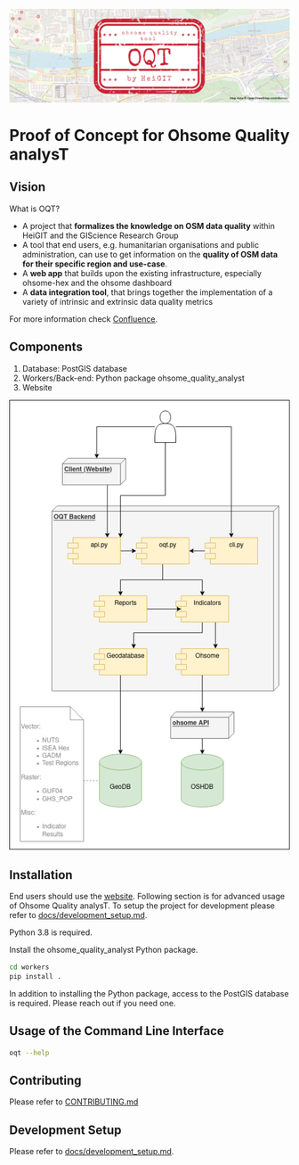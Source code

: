 ![](docs/img/oqt_header.png)

# Proof of Concept for Ohsome Quality analysT

## Vision

What is OQT?
* A project that **formalizes the knowledge on OSM data quality** within HeiGIT and the GIScience Research Group
* A tool that end users, e.g. humanitarian organisations and public administration, can use to get information on the **quality of OSM data for their specific region and use-case**.
* A **web app** that builds upon the existing infrastructure, especially ohsome-hex and the ohsome dashboard
* A **data integration tool**, that brings together the implementation of a variety of intrinsic and extrinsic data quality metrics

For more information check [Confluence](https://confluence.gistools.geog.uni-heidelberg.de/display/OQT/OpenStreetMap+Quality+AnalysT+Home).


## Components

1. Database: PostGIS database
2. Workers/Back-end: Python package ohsome_quality_analyst
3. Website

![](docs/img/UML-Component-Diagram.png)


## Installation


End users should use the [website](https://oqt.ohsome.org/). Following section is for advanced usage of Ohsome Quality analysT. To setup the project for development please refer to [docs/development_setup.md](docs/development_setup.md).

Python 3.8 is required.

Install the ohsome_quality_analyst Python package.

```bash
cd workers
pip install .
```

In addition to installing the Python package, access to the PostGIS database is required. Please reach out if you need one.


## Usage of the Command Line Interface

```bash
oqt --help
```


## Contributing

Please refer to [CONTRIBUTING.md](CONTRIBUTING.md)


## Development Setup

Please refer to [docs/development_setup.md](docs/development_setup.md).

